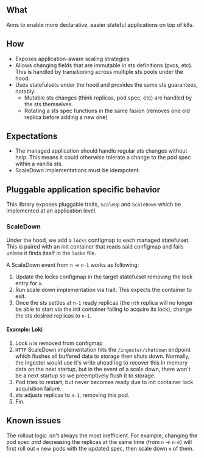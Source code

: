 ## What

Aims to enable more declarative, easier stateful applications on top of k8s.

## How

- Exposes application-aware scaling strategies
- Allows changing fields that are immutable in sts definitions (pvcs, etc). This is handled by transitioning across multiple sts pools under the hood.
- Uses statefulsets under the hood and provides the same sts guarantees, notably:
  - Mutable sts changes (think replicas, pod spec, etc) are handled by the sts themselves.
  - Rotating a sts spec functions in the same fasion (removes one old replica before adding a new one)

## Expectations

- The managed application should handle regular sts changes without help. This means it could otherwise tolerate a change to the pod spec within a vanilla sts.
- ScaleDown implementations must be idempotent.

## Pluggable application specific behavior

This library exposes pluggable traits, `ScaleUp` and `ScaleDown` which be implemented at an application level.

### ScaleDown

Under the hood, we add a `locks` configmap to each managed statefulset. This is paired with an init container that reads said configmap and fails unless it finds itself in the `locks` file.

A ScaleDown event from `n` -> `n-1` works as following:
1) Update the locks configmap in the target statefulset removing the lock entry for `n`.
2) Run scale down implementation via trait. This expects the container to exit. 
3) Once the sts settles at `n-1` ready replicas (the `nth` replica will no longer be able to start via the init container failing to acquire its lock), change the sts desired replicas to `n-1`.

#### Example: Loki

1) Lock `n` is removed from configmap
2) `HTTP` ScaleDown implementation hits the `/ingester/shutdown` endpoint which flushes all buffered data to storage then shuts down. Normally, the ingester would use it's write ahead log to recover this in memory data on the next startup, but in the event of a scale down, there won't be a next startup so we preemptively flush it to storage.
3) Pod tries to restart, but never becomes ready due to init container lock acquisition failure.
4) sts adjusts replicas to `n-1`, removing this pod.
5) Fin.

## Known issues

The rollout logic isn't always the most inefficient. For example, changing the pod spec _and_ decreasing the replicas at the same time (from `n` -> `n-m`) will first roll out `n` new pods with the updated spec, then scale down `m` of them.
